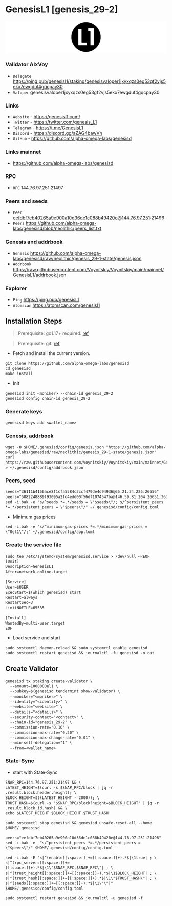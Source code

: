 # GenesisL1 [genesis_29-2]
![GenesisL1 Guide](https://github.com/Voynitskiy/Voynitskiy/blob/main/mainnet/GenesisL1/GenesisL1.png)
### Validator AlxVoy
* `Delegate` https://ping.pub/genesisl1/staking/genesisvaloper1jxyxqzs0eg53gf2vjs5ekx7ewgduf4gqcpay30
* `Valoper` genesisvaloper1jxyxqzs0eg53gf2vjs5ekx7ewgduf4gqcpay30
### Links
* `Website` - https://genesisl1.com/
* `Twitter` - https://twitter.com/genesis_L1
* `Telegram` - https://t.me/GenesisL1
* `Discord` - https://discord.gg/aZAG4bawVn
* `GitHub` - https://github.com/alpha-omega-labs/genesisd
### Links mainnet
* https://github.com/alpha-omega-labs/genesisd
### RPC
* `RPC` 144.76.97.251:21497
### Peers and seeds
* `Peer` eefdbf7eb40265a9e900a10d36de1c088b49420e@144.76.97.251:21496
* `Peers` https://github.com/alpha-omega-labs/genesisd/blob/neolithic/peers_list.txt
### Genesis and addrbook
* `Genesis` https://github.com/alpha-omega-labs/genesisd/raw/neolithic/genesis_29-1-state/genesis.json
* `Addrbook` https://raw.githubusercontent.com/Voynitskiy/Voynitskiy/main/mainnet/GenesisL1/addrbook.json
### Explorer
* `Ping` https://ping.pub/genesisL1
* `Atomscan` https://atomscan.com/genesisl1
## Installation Steps
>Prerequisite: go1.17+ required. [ref](https://golang.org/doc/install)

>Prerequisite: git. [ref](https://github.com/git/git)

* Fetch and install the current version.
```shell
git clone https://github.com/alpha-omega-labs/genesisd
cd genesisd
make install
```
* Init
```
genesisd init <moniker> --chain-id genesis_29-2
genesisd config chain-id genesis_29-2
```

### Generate keys
```
genesisd keys add <wallet_name>
```
### Genesis, addrbook
```
wget -O $HOME/.genesisd/config/genesis.json "https://github.com/alpha-omega-labs/genesisd/raw/neolithic/genesis_29-1-state/genesis.json"
curl https://raw.githubusercontent.com/Voynitskiy/Voynitskiy/main/mainnet/GenesisL1/addrbook.json > ~/.genesisd/config/addrbook.json
```
### Peers, seed
```
seeds="36111b4156ace8f1cfa5584c3ccf479de4d94936@65.21.34.226:26656"
peers="5082248889f93095a2fd4edd00f56df1074547ba@146.59.81.204:26651,36111b4156ace8f1cfa5584c3ccf479de4d94936@65.21.34.226:26656,c23b3d58ccae0cf34fc12075c933659ff8cca200@95.217.207.154:26656,37d8aa8a31d66d663586ba7b803afd68c01126c4@65.21.134.70:26656,d7d4ea7a661c40305cab84ac227cdb3814df4e43@139.162.195.228:26656,be81a20b7134552e270774ec861c4998fabc2969@genesisl1.3ventures.io:26656"
sed -i.bak -e "s/^seeds *=.*/seeds = \"$seeds\"/; s/^persistent_peers *=.*/persistent_peers = \"$peers\"/" ~/.genesisd/config/config.toml
```
* Minimum gas prices
```
sed -i.bak -e "s/^minimum-gas-prices *=.*/minimum-gas-prices = \"0el1\"/;" ~/.genesisd/config/app.toml
```
### Create the service file
```
sudo tee /etc/systemd/system/genesisd.service > /dev/null <<EOF
[Unit]
Description=GenesisL1
After=network-online.target

[Service]
User=$USER
ExecStart=$(which genesisd) start
Restart=always
RestartSec=3
LimitNOFILE=65535

[Install]
WantedBy=multi-user.target
EOF
```
* Load service and start
```
sudo systemctl daemon-reload && sudo systemctl enable genesisd
sudo systemctl restart genesisd && journalctl -fu genesisd -o cat
```
## Create Validator
```
genesisd tx staking create-validator \
  --amount=1000000el1 \
  --pubkey=$(genesisd tendermint show-validator) \
  --moniker="<moniker>" \
  --identity="<identity>" \
  --website="<website>" \
  --details="<details>" \
  --security-contact="<contact>" \
  --chain-id="genesis_29-2" \
  --commission-rate="0.10" \
  --commission-max-rate="0.20" \
  --commission-max-change-rate="0.01" \
  --min-self-delegation="1" \
  --from=<wallet_name>
```
### State-Sync
* start with State-Sync
```
SNAP_RPC=144.76.97.251:21497 && \
LATEST_HEIGHT=$(curl -s $SNAP_RPC/block | jq -r .result.block.header.height); \
BLOCK_HEIGHT=$((LATEST_HEIGHT - 2000)); \
TRUST_HASH=$(curl -s "$SNAP_RPC/block?height=$BLOCK_HEIGHT" | jq -r .result.block_id.hash) && \
echo $LATEST_HEIGHT $BLOCK_HEIGHT $TRUST_HASH
```
```
sudo systemctl stop genesisd && genesisd unsafe-reset-all --home $HOME/.genesisd
```
```
peers="eefdbf7eb40265a9e900a10d36de1c088b49420e@144.76.97.251:21496"
sed -i.bak -e  "s/^persistent_peers *=.*/persistent_peers = \"$peers\"/" $HOME/.genesisd/config/config.toml
```
```
sed -i.bak -E "s|^(enable[[:space:]]+=[[:space:]]+).*$|\1true| ; \
s|^(rpc_servers[[:space:]]+=[[:space:]]+).*$|\1\"$SNAP_RPC,$SNAP_RPC\"| ; \
s|^(trust_height[[:space:]]+=[[:space:]]+).*$|\1$BLOCK_HEIGHT| ; \
s|^(trust_hash[[:space:]]+=[[:space:]]+).*$|\1\"$TRUST_HASH\"| ; \
s|^(seeds[[:space:]]+=[[:space:]]+).*$|\1\"\"|" $HOME/.genesisd/config/config.toml
```
```
sudo systemctl restart genesisd && journalctl -u genesisd -f
```

